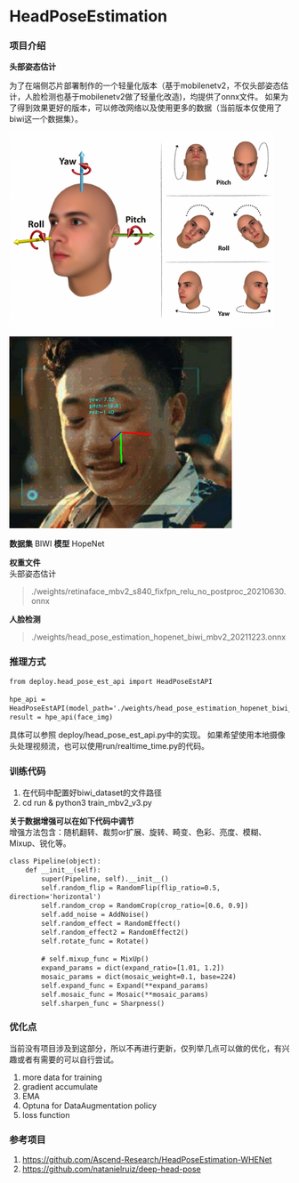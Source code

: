 # HeadPoseEstimation

### 项目介绍
**头部姿态估计**

为了在端侧芯片部署制作的一个轻量化版本（基于mobilenetv2，不仅头部姿态估计，人脸检测也基于mobilenetv2做了轻量化改造)，均提供了onnx文件。
如果为了得到效果更好的版本，可以修改网络以及使用更多的数据（当前版本仅使用了biwi这一个数据集）。

![Alt text](./assets/head_pose_definition.png "head pose metrics")

<img src="./assets/result3.jpg" width="400">

**数据集**
BIWI
**模型**
HopeNet

**权重文件**    
头部姿态估计
>./weights/retinaface_mbv2_s840_fixfpn_relu_no_postproc_20210630.onnx

**人脸检测**
>./weights/head_pose_estimation_hopenet_biwi_mbv2_20211223.onnx

### 推理方式    
```
from deploy.head_pose_est_api import HeadPoseEstAPI

hpe_api = HeadPoseEstAPI(model_path='./weights/head_pose_estimation_hopenet_biwi_mbv2_20211223.onnx')
result = hpe_api(face_img)
```
具体可以参照 deploy/head_pose_est_api.py中的实现。
如果希望使用本地摄像头处理视频流，也可以使用run/realtime_time.py的代码。


### 训练代码    
1. 在代码中配置好biwi_dataset的文件路径
2. cd run & python3 train_mbv2_v3.py


**关于数据增强可以在如下代码中调节**         
增强方法包含：随机翻转、裁剪or扩展、旋转、畸变、色彩、亮度、模糊、Mixup、锐化等。
```
class Pipeline(object):
    def __init__(self):
        super(Pipeline, self).__init__()
        self.random_flip = RandomFlip(flip_ratio=0.5, direction='horizontal')
        self.random_crop = RandomCrop(crop_ratio=[0.6, 0.9])
        self.add_noise = AddNoise()
        self.random_effect = RandomEffect()
        self.random_effect2 = RandomEffect2()
        self.rotate_func = Rotate()

        # self.mixup_func = MixUp()
        expand_params = dict(expand_ratio=[1.01, 1.2])
        mosaic_params = dict(mosaic_weight=0.1, base=224)
        self.expand_func = Expand(**expand_params)
        self.mosaic_func = Mosaic(**mosaic_params)
        self.sharpen_func = Sharpness()
```


### 优化点
当前没有项目涉及到这部分，所以不再进行更新，仅列举几点可以做的优化，有兴趣或者有需要的可以自行尝试。
1. more data for training
2. gradient accumulate
3. EMA
4. Optuna for DataAugmentation policy
5. loss function    



### 参考项目
1. https://github.com/Ascend-Research/HeadPoseEstimation-WHENet
2. https://github.com/natanielruiz/deep-head-pose

